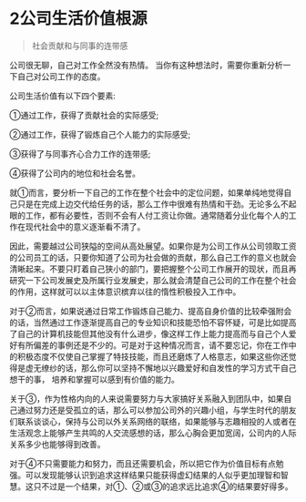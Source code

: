 # 2公司生活价值根源
>社会贡献和与同事的连带感

公司很无聊，自己对工作全然没有热情。 当你有这种想法时，需要你重新分析一下自己对公司工作的态度。

公司生活价值有以下四个要素:

①通过工作，获得了贡献社会的实际感受;

②通过工作，获得了锻炼自己个人能力的实际感受;

③获得了与同事齐心合力工作的连带感;

④获得了公司内的地位和社会名誉。

就①而言，要分析一下自己的工作在整个社会中的定位问题，如果单纯地觉得自己只是在完成上边交代给任务的话，那么工作中很难有热情和干劲。无论多么不起眼的工作，都有必要性，否则不会有人付工资让你做。通常随着分业化每个人的工作在现代社会中的意义逐渐看不清了。

因此，需要越过公司狭隘的空间从高处展望。如果你是为公司工作从公司领取工资的公司员工的话，只要你知道了公司为社会做的贡献，那么自己工作的意义也就会清晰起来。不要只盯着自己狭小的部门，要把握整个公司工作展开的现状，而且再研究一下公司发展史及所属行业发展史，那么就会清楚自己公司的工作在整个社会的作用，这样就可以以主体意识槟弃以往的惰性积极投入工作中。

对于②而言，如果说通过日常工作锻炼自己能力、提高自身价值的比较牵强附会的话，当然通过工作逐渐提高自己的专业知识和技能恐怕不容怀疑，可是比如提高了自己的计算机技能但其他没有什么进步，像这样工作上能力提高而与自己个人爱好有所偏差的事例还是不少的。可是对于这种情况而言，请不要忘记，你在工作中的积极态度不仅使自己掌握了特技技能，而且还磨炼了人格意志，如果这些你还觉得是虚无缭纱的话，那么你可以坚持不懈地以兴趣爱好和自发性的学习方式干自己想干的事， 培养和掌握可以感到有价值的能力。

关于③，作为性格内向的人来说需要努力与大家搞好关系融入到团队中，如果自己通过努力还是受孤立的话，那么可以参加公司外的兴趣小组，与学生时代的朋友们联系谈谈心，保持与公司以外关系网络的联络，如果能够与志趣相投的人或者在生活观念上能够产生共鸣的人交流感想的话，那么心胸会更加宽阔，公司内的人际关系多少也能够得到改善。

对于④不只需要能力和努力，而且还需要机会，所以把它作为价值目标有点勉强。可以发现能够认识到追求这样结果只能获得虚幻结果的人似乎更加理智和智慧。这只不过是一个结果，对①、②或③的追求远比追求④的结果要好得多。
